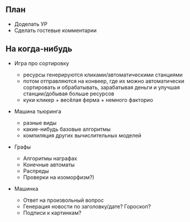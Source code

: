 ## План

* Доделать УР
* Сделать гостевые комментарии



## На когда-нибудь

* Игра про сортировку
  * ресурсы генерируются кликами/автоматическими станциями
  * потом отправляются на конвеер, где их можно автоматически сортировать и обрабатывать, зарабатывая деньги и улучшая станции/добывая больше ресурсов
  * куки кликер + весёлая ферма + немного факторио

* Машина тьюринга
  * разные виды
  * какие-нибудь базовые алгоритмы
  * компиляция других вычислительных моделей
* Графы
  - Алгоритмы награфах
  - Конечные автоматы
  - Распреды
  - Проверки на изоморфизм?)
* Машинка
  * Ответ на произвольный вопрос
  * Генерация новости по заголовку/дате? Гороскоп?
  * Подписи к картинкам?